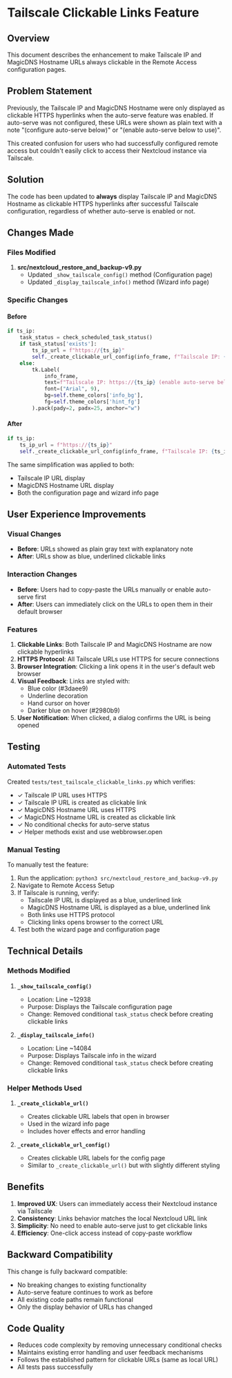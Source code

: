 # Tailscale Clickable Links Feature

## Overview
This document describes the enhancement to make Tailscale IP and MagicDNS Hostname URLs always clickable in the Remote Access configuration pages.

## Problem Statement
Previously, the Tailscale IP and MagicDNS Hostname were only displayed as clickable HTTPS hyperlinks when the auto-serve feature was enabled. If auto-serve was not configured, these URLs were shown as plain text with a note "(configure auto-serve below)" or "(enable auto-serve below to use)".

This created confusion for users who had successfully configured remote access but couldn't easily click to access their Nextcloud instance via Tailscale.

## Solution
The code has been updated to **always** display Tailscale IP and MagicDNS Hostname as clickable HTTPS hyperlinks after successful Tailscale configuration, regardless of whether auto-serve is enabled or not.

## Changes Made

### Files Modified
1. **src/nextcloud_restore_and_backup-v9.py**
   - Updated `_show_tailscale_config()` method (Configuration page)
   - Updated `_display_tailscale_info()` method (Wizard info page)

### Specific Changes

#### Before
```python
if ts_ip:
    task_status = check_scheduled_task_status()
    if task_status['exists']:
        ts_ip_url = f"https://{ts_ip}"
        self._create_clickable_url_config(info_frame, f"Tailscale IP: {ts_ip_url}", ts_ip_url)
    else:
        tk.Label(
            info_frame,
            text=f"Tailscale IP: https://{ts_ip} (enable auto-serve below to use)",
            font=("Arial", 9),
            bg=self.theme_colors['info_bg'],
            fg=self.theme_colors['hint_fg']
        ).pack(pady=2, padx=25, anchor="w")
```

#### After
```python
if ts_ip:
    ts_ip_url = f"https://{ts_ip}"
    self._create_clickable_url_config(info_frame, f"Tailscale IP: {ts_ip_url}", ts_ip_url)
```

The same simplification was applied to both:
- Tailscale IP URL display
- MagicDNS Hostname URL display
- Both the configuration page and wizard info page

## User Experience Improvements

### Visual Changes
- **Before**: URLs showed as plain gray text with explanatory note
- **After**: URLs show as blue, underlined clickable links

### Interaction Changes
- **Before**: Users had to copy-paste the URLs manually or enable auto-serve first
- **After**: Users can immediately click on the URLs to open them in their default browser

### Features
1. **Clickable Links**: Both Tailscale IP and MagicDNS Hostname are now clickable hyperlinks
2. **HTTPS Protocol**: All Tailscale URLs use HTTPS for secure connections
3. **Browser Integration**: Clicking a link opens it in the user's default web browser
4. **Visual Feedback**: Links are styled with:
   - Blue color (#3daee9)
   - Underline decoration
   - Hand cursor on hover
   - Darker blue on hover (#2980b9)
5. **User Notification**: When clicked, a dialog confirms the URL is being opened

## Testing

### Automated Tests
Created `tests/test_tailscale_clickable_links.py` which verifies:
- ✓ Tailscale IP URL uses HTTPS
- ✓ Tailscale IP URL is created as clickable link
- ✓ MagicDNS Hostname URL uses HTTPS
- ✓ MagicDNS Hostname URL is created as clickable link
- ✓ No conditional checks for auto-serve status
- ✓ Helper methods exist and use webbrowser.open

### Manual Testing
To manually test the feature:
1. Run the application: `python3 src/nextcloud_restore_and_backup-v9.py`
2. Navigate to Remote Access Setup
3. If Tailscale is running, verify:
   - Tailscale IP URL is displayed as a blue, underlined link
   - MagicDNS Hostname URL is displayed as a blue, underlined link
   - Both links use HTTPS protocol
   - Clicking links opens browser to the correct URL
4. Test both the wizard page and configuration page

## Technical Details

### Methods Modified
1. **`_show_tailscale_config()`**
   - Location: Line ~12938
   - Purpose: Displays the Tailscale configuration page
   - Change: Removed conditional `task_status` check before creating clickable links

2. **`_display_tailscale_info()`**
   - Location: Line ~14084
   - Purpose: Displays Tailscale info in the wizard
   - Change: Removed conditional `task_status` check before creating clickable links

### Helper Methods Used
1. **`_create_clickable_url()`**
   - Creates clickable URL labels that open in browser
   - Used in the wizard info page
   - Includes hover effects and error handling

2. **`_create_clickable_url_config()`**
   - Creates clickable URL labels for the config page
   - Similar to `_create_clickable_url()` but with slightly different styling

## Benefits
1. **Improved UX**: Users can immediately access their Nextcloud instance via Tailscale
2. **Consistency**: Links behavior matches the local Nextcloud URL link
3. **Simplicity**: No need to enable auto-serve just to get clickable links
4. **Efficiency**: One-click access instead of copy-paste workflow

## Backward Compatibility
This change is fully backward compatible:
- No breaking changes to existing functionality
- Auto-serve feature continues to work as before
- All existing code paths remain functional
- Only the display behavior of URLs has changed

## Code Quality
- Reduces code complexity by removing unnecessary conditional checks
- Maintains existing error handling and user feedback mechanisms
- Follows the established pattern for clickable URLs (same as local URL)
- All tests pass successfully
